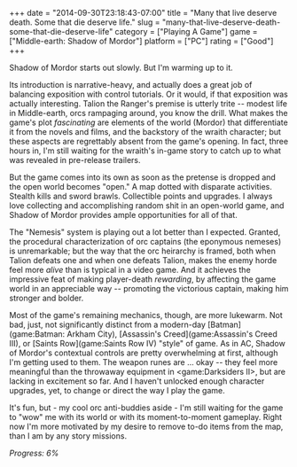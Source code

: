 +++
date = "2014-09-30T23:18:43-07:00"
title = "Many that live deserve death.  Some that die deserve life."
slug = "many-that-live-deserve-death-some-that-die-deserve-life"
category = ["Playing A Game"]
game = ["Middle-earth: Shadow of Mordor"]
platform = ["PC"]
rating = ["Good"]
+++

Shadow of Mordor starts out slowly.  But I'm warming up to it.

Its introduction is narrative-heavy, and actually does a great job of balancing exposition with control tutorials.  Or it would, if that exposition was actually interesting.  Talion the Ranger's premise is utterly trite -- modest life in Middle-earth, orcs rampaging around, you know the drill.  What makes the game's plot <i>fascinating</i> are elements of the world (Mordor) that differentiate it from the novels and films, and the backstory of the wraith character; but these aspects are regrettably absent from the game's opening.  In fact, three hours in, I'm still waiting for the wraith's in-game story to catch up to what was revealed in pre-release trailers.

But the game comes into its own as soon as the pretense is dropped and the open world becomes "open."  A map dotted with disparate activities.  Stealth kills and sword brawls.  Collectible points and upgrades.  I always love collecting and accomplishing random shit in an open-world game, and Shadow of Mordor provides ample opportunities for all of that.

The "Nemesis" system is playing out a lot better than I expected.  Granted, the procedural characterization of orc captains (the eponymous nemeses) is unremarkable; but the way that the orc heirarchy is framed, both when Talion defeats one and when one defeats Talion, makes the enemy horde feel more <i>alive</i> than is typical in a video game.  And it achieves the impressive feat of making player-death <i>rewarding</i>, by affecting the game world in an appreciable way -- promoting the victorious captain, making him stronger and bolder.

Most of the game's remaining mechanics, though, are more lukewarm.  Not bad, just, not significantly distinct from a modern-day [Batman](game:Batman: Arkham City), [Assassin's Creed](game:Assassin's Creed III), or [Saints Row](game:Saints Row IV) "style" of game.  As in AC, Shadow of Mordor's contextual controls are pretty overwhelming at first, although I'm getting used to them.  The weapon runes are ... okay -- they feel more meaningful than the throwaway equipment in <game:Darksiders II>, but are lacking in excitement so far.  And I haven't unlocked enough character upgrades, yet, to change or direct the way I play the game.

It's fun, but - my cool orc anti-buddies aside - I'm still waiting for the game to "wow" me with its world or with its moment-to-moment gameplay.  Right now I'm more motivated by my desire to remove to-do items from the map, than I am by any story missions.

<i>Progress: 6\%</i>